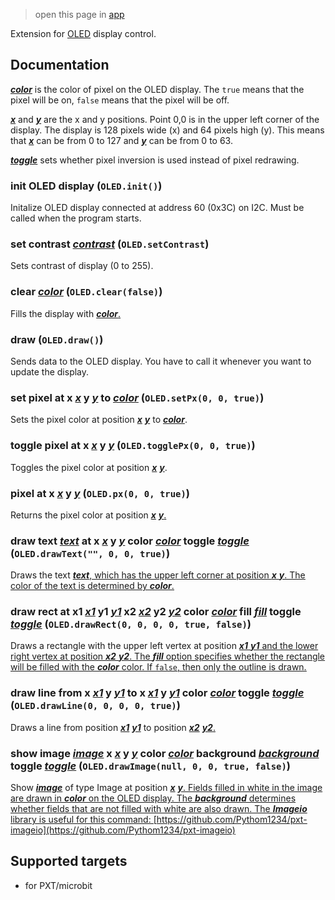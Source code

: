 > open this page in [app](https://pythom1234.github.io/pxt-oled/)

Extension for [OLED](https://www.elecfreaks.com/learn-en/microbitOctopus/output/octopus_ef03155.html) display control.

## Documentation
<ins>***color***</ins> is the color of pixel on the OLED display. The `true` means that the pixel will be on, `false` means that the pixel will be off.

<ins>***x***</ins> and <ins>***y***</ins> are the x and y positions. Point 0,0 is in the upper left corner of the display. The display is 128 pixels wide (x) and 64 pixels high (y). This means that <ins>***x***</ins> can be from 0 to 127 and <ins>***y***</ins> can be from 0 to 63.

<ins>***toggle***</ins> sets whether pixel inversion is used instead of pixel redrawing.

### init OLED display (`OLED.init()`)
  Initalize OLED display connected at address 60 (0x3C) on I2C. Must be called when the program starts.
### set contrast <ins>***contrast***</ins> (`OLED.setContrast`)
  Sets contrast of display (0 to 255).
### clear <ins>***color***</ins> (`OLED.clear(false)`)
  Fills the display with <ins>***color***.
### draw (`OLED.draw()`)
  Sends data to the OLED display. You have to call it whenever you want to update the display.
### set pixel at x <ins>***x***</ins> y <ins>***y***</ins> to <ins>***color***</ins> (`OLED.setPx(0, 0, true)`)
  Sets the pixel color at position <ins>***x***</ins> <ins>***y***</ins> to <ins>***color***</ins>.
### toggle pixel at x <ins>***x***</ins> y <ins>***y***</ins> (`OLED.togglePx(0, 0, true)`)
  Toggles the pixel color at position <ins>***x***</ins> <ins>***y***</ins>.
### pixel at x <ins>***x***</ins> y <ins>***y***</ins> (`OLED.px(0, 0, true)`)
  Returns the pixel color at position <ins>***x***</ins> <ins>***y***.
### draw text <ins>***text***</ins> at x <ins>***x***</ins> y <ins>***y***</ins> color <ins>***color***</ins> toggle <ins>***toggle***</ins> (`OLED.drawText("", 0, 0, true)`)
  Draws the text <ins>***text***, which has the upper left corner at position <ins>***x***</ins> <ins>***y***. The color of the text is determined by <ins>***color***.
### draw rect at x1 <ins>***x1***</ins> y1 <ins>***y1***</ins> x2 <ins>***x2***</ins> y2 <ins>***y2***</ins> color <ins>***color***</ins> fill <ins>***fill***</ins> toggle <ins>***toggle***</ins> (`OLED.drawRect(0, 0, 0, 0, true, false)`)
  Draws a rectangle with the upper left vertex at position <ins>***x1*** <ins>***y1***</ins> and the lower right vertex at position <ins>***x2*** <ins>***y2***</ins>. The <ins>***fill***</ins> option specifies whether the rectangle will be filled with the <ins>***color***</ins> color. If `false`, then only the outline is drawn.
### draw line from x <ins>***x1***</ins> y <ins>***y1***</ins> to x <ins>***x1***</ins> y <ins>***y1***</ins> color <ins>***color***</ins> toggle <ins>***toggle***</ins> (`OLED.drawLine(0, 0, 0, 0, true)`)
  Draws a line from position <ins>***x1***</ins> <ins>***y1***</ins> to position <ins>***x2***</ins> <ins>***y2***.
### show image <ins>***image***</ins> x <ins>***x***</ins> y <ins>***y***</ins> color <ins>***color***</ins> background <ins>***background***</ins> toggle <ins>***toggle***</ins> (`OLED.drawImage(null, 0, 0, true, false)`)
  Show <ins>***image***</ins> of type Image at position <ins>***x***</ins> <ins>***y***. Fields filled in white in the image are drawn in <ins>***color***</ins> on the OLED display. The <ins>***background***</ins> determines whether fields that are not filled with white are also drawn. The **_Imageio_** library is useful for this command: [https://github.com/Pythom1234/pxt-imageio](https://github.com/Pythom1234/pxt-imageio)

## Supported targets
- for PXT/microbit

